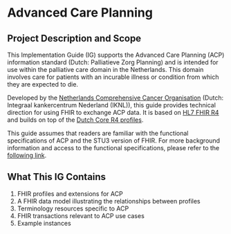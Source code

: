 # Advanced Care Planning

## Project Description and Scope
This Implementation Guide (IG) supports the Advanced Care Planning (ACP) information standard (Dutch: Palliatieve Zorg Planning) and is intended for use within the palliative care domain in the Netherlands. This domain involves care for patients with an incurable illness or condition from which they are expected to die.

Developed by the <a href="https://iknl.nl/en">Netherlands Comprehensive Cancer Organisation</a> (Dutch: Integraal kankercentrum Nederland (IKNL)), this guide provides technical direction for using FHIR to exchange ACP data. It is based on <a href="http://hl7.org/fhir/R4/index.html">HL7 FHIR R4</a> and builds on top of the <a href="https://simplifier.net/packages/nictiz.fhir.nl.r4.nl-core">Dutch Core R4 profiles</a>. 

This guide assumes that readers are familiar with the functional specifications of ACP and the STU3 version of FHIR. For more background information and access to the functional specifications, please refer to the <a href="https://example.com">following link</a>.

## What This IG Contains
 
1. FHIR profiles and extensions for ACP
2. A FHIR data model illustrating the relationships between profiles
3. Terminology resources specific to ACP
4. FHIR transactions relevant to ACP use cases
5. Example instances